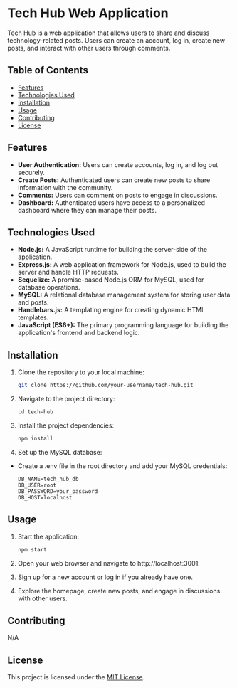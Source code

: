 # Tech Hub Web Application

Tech Hub is a web application that allows users to share and discuss technology-related posts. Users can create an account, log in, create new posts, and interact with other users through comments.

## Table of Contents

- [Features](#features)
- [Technologies Used](#technologies-used)
- [Installation](#installation)
- [Usage](#usage)
- [Contributing](#contributing)
- [License](#license)

## Features

- **User Authentication:** Users can create accounts, log in, and log out securely.
- **Create Posts:** Authenticated users can create new posts to share information with the community.
- **Comments:** Users can comment on posts to engage in discussions.
- **Dashboard:** Authenticated users have access to a personalized dashboard where they can manage their posts.

## Technologies Used

- **Node.js:** A JavaScript runtime for building the server-side of the application.
- **Express.js:** A web application framework for Node.js, used to build the server and handle HTTP requests.
- **Sequelize:** A promise-based Node.js ORM for MySQL, used for database operations.
- **MySQL:** A relational database management system for storing user data and posts.
- **Handlebars.js:** A templating engine for creating dynamic HTML templates.
- **JavaScript (ES6+):** The primary programming language for building the application's frontend and backend logic.

## Installation

1. Clone the repository to your local machine:

   ```bash
   git clone https://github.com/your-username/tech-hub.git
   ```

2. Navigate to the project directory:

    ```bash
    cd tech-hub
    ```

3. Install the project dependencies:

    ```bash
    npm install
    ```
4. Set up the MySQL database:

 - Create a .env file in the root directory and add your MySQL credentials:

    ```env
    DB_NAME=tech_hub_db
    DB_USER=root
    DB_PASSWORD=your_password
    DB_HOST=localhost
    ```

## Usage

1. Start the application:

    ```bash
    npm start
    ```
2. Open your web browser and navigate to http://localhost:3001.

3. Sign up for a new account or log in if you already have one.

4. Explore the homepage, create new posts, and engage in discussions with other users.

## Contributing

N/A

## License

This project is licensed under the [MIT License](https://opensource.org/licenses/MIT).